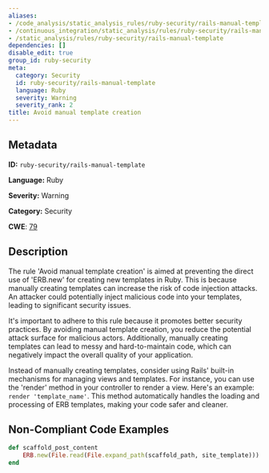```yaml
---
aliases:
- /code_analysis/static_analysis_rules/ruby-security/rails-manual-template
- /continuous_integration/static_analysis/rules/ruby-security/rails-manual-template
- /static_analysis/rules/ruby-security/rails-manual-template
dependencies: []
disable_edit: true
group_id: ruby-security
meta:
  category: Security
  id: ruby-security/rails-manual-template
  language: Ruby
  severity: Warning
  severity_rank: 2
title: Avoid manual template creation
---
```

<!--  SOURCED FROM https://github.com/DataDog/datadog-static-analyzer-rule-docs -->


## Metadata
**ID:** `ruby-security/rails-manual-template`

**Language:** Ruby

**Severity:** Warning

**Category:** Security

**CWE**: [79](https://cwe.mitre.org/data/definitions/79.html)

## Description
The rule 'Avoid manual template creation' is aimed at preventing the direct use of 'ERB.new' for creating new templates in Ruby. This is because manually creating templates can increase the risk of code injection attacks. An attacker could potentially inject malicious code into your templates, leading to significant security issues.

It's important to adhere to this rule because it promotes better security practices. By avoiding manual template creation, you reduce the potential attack surface for malicious actors. Additionally, manually creating templates can lead to messy and hard-to-maintain code, which can negatively impact the overall quality of your application.

Instead of manually creating templates, consider using Rails' built-in mechanisms for managing views and templates. For instance, you can use the 'render' method in your controller to render a view. Here's an example: `render 'template_name'`. This method automatically handles the loading and processing of ERB templates, making your code safer and cleaner.

## Non-Compliant Code Examples
```ruby
def scaffold_post_content
    ERB.new(File.read(File.expand_path(scaffold_path, site_template))).result
end
```
